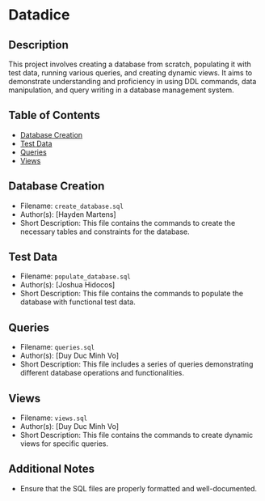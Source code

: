 
# Datadice

## Description
This project involves creating a database from scratch, populating it with test data, running various queries, and creating dynamic views. It aims to demonstrate understanding and proficiency in using DDL commands, data manipulation, and query writing in a database management system.

## Table of Contents
- [Database Creation](#database-creation)
- [Test Data](#test-data)
- [Queries](#queries)
- [Views](#views)

## Database Creation
- Filename: `create_database.sql`
- Author(s): [Hayden Martens]
- Short Description: This file contains the commands to create the necessary tables and constraints for the database.

## Test Data
- Filename: `populate_database.sql`
- Author(s): [Joshua Hidocos]
- Short Description: This file contains the commands to populate the database with functional test data.

## Queries
- Filename: `queries.sql`
- Author(s): [Duy Duc Minh Vo]
- Short Description: This file includes a series of queries demonstrating different database operations and functionalities.

## Views
- Filename: `views.sql`
- Author(s): [Duy Duc Minh Vo]
- Short Description: This file contains the commands to create dynamic views for specific queries.


## Additional Notes
- Ensure that the SQL files are properly formatted and well-documented.


